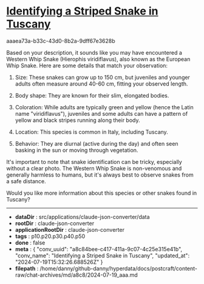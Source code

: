 # [Identifying a Striped Snake in Tuscany](https://claude.ai/chat/a8c84bee-c417-411a-9c07-4c25e315e41b)

aaaea73a-b33c-43d0-8b2a-9dff67e3628b

 Based on your description, it sounds like you may have encountered a Western Whip Snake (Hierophis viridiflavus), also known as the European Whip Snake. Here are some details that match your observation:

1. Size: These snakes can grow up to 150 cm, but juveniles and younger adults often measure around 40-60 cm, fitting your observed length.

2. Body shape: They are known for their slim, elongated bodies.

3. Coloration: While adults are typically green and yellow (hence the Latin name "viridiflavus"), juveniles and some adults can have a pattern of yellow and black stripes running along their body.

4. Location: This species is common in Italy, including Tuscany.

5. Behavior: They are diurnal (active during the day) and often seen basking in the sun or moving through vegetation.

It's important to note that snake identification can be tricky, especially without a clear photo. The Western Whip Snake is non-venomous and generally harmless to humans, but it's always best to observe snakes from a safe distance.

Would you like more information about this species or other snakes found in Tuscany?

---

* **dataDir** : src/applications/claude-json-converter/data
* **rootDir** : claude-json-converter
* **applicationRootDir** : claude-json-converter
* **tags** : p10.p20.p30.p40.p50
* **done** : false
* **meta** : {
  "conv_uuid": "a8c84bee-c417-411a-9c07-4c25e315e41b",
  "conv_name": "Identifying a Striped Snake in Tuscany",
  "updated_at": "2024-07-19T15:32:26.688526Z"
}
* **filepath** : /home/danny/github-danny/hyperdata/docs/postcraft/content-raw/chat-archives/md/a8c8/2024-07-19_aaa.md